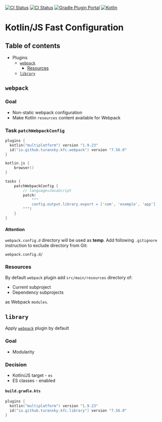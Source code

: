 [![CI Status](https://github.com/turansky/kfc-plugins/workflows/CI/badge.svg)](https://github.com/turansky/kfc-plugins/actions)
[![CI Status](https://github.com/turansky/kfc-plugins/workflows/gradle%20plugin/badge.svg)](https://github.com/turansky/kfc-plugins/actions)
[![Gradle Plugin Portal](https://img.shields.io/gradle-plugin-portal/v/io.github.turansky.kfc.library?logo=gradle)](https://plugins.gradle.org/plugin/io.github.turansky.kfc.library)
[![Kotlin](https://img.shields.io/badge/kotlin-1.9.23-blue.svg?logo=kotlin)](http://kotlinlang.org)

# Kotlin/JS Fast Configuration

## Table of contents
* Plugins
  * [`webpack`](#webpack)
    * [Resources](#resources)
  * [`library`](#library)

## `webpack`

### Goal
* Non-static webpack configuration
* Make Kotlin `resources` content available for Webpack

### Task `patchWebpackConfig`

```kotlin
plugins {
  kotlin("multiplatform") version "1.9.23"
  id("io.github.turansky.kfc.webpack") version "7.56.0"
}

kotlin.js {
    browser()
}

tasks {
    patchWebpackConfig {
        // language=JavaScript
        patch(
            """
            config.output.library.export = ['com', 'example', 'app']
        """)
    }
}
```

#### Attention
`webpack.config.d` directory will be used as **temp**.
Add following `.gitignore` instruction to exclude directory from Git:
```
webpack.config.d/
```

### Resources
By default `webpack` plugin add `src/main/resources` directory of: 
* Current subproject
* Dependency subprojects 

as Webpack `modules`.

## `library`

Apply [`webpack`](#webpack) plugin by default

### Goal
* Modularity

### Decision
* Kotlin/JS target - `es`
* ES classes - enabled

#### `build.gradle.kts`

```kotlin
plugins {
  kotlin("multiplatform") version "1.9.23"
  id("io.github.turansky.kfc.library") version "7.56.0"
}
```
